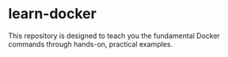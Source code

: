 # learn-docker
This repository is designed to teach you the fundamental Docker commands through hands-on, practical examples.
